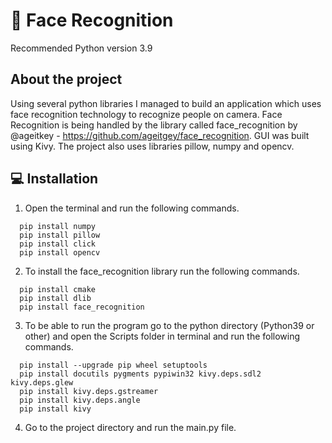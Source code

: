 # 🧑 Face Recognition 
Recommended Python version 3.9

## About the project
Using several python libraries I managed to build an application which uses face recognition technology to recognize people on camera.
Face Recognition is being handled by the library called face_recognition by @ageitkey - https://github.com/ageitgey/face_recognition.
GUI was built using Kivy.
The project also uses libraries pillow, numpy and opencv.

## 💻 Installation

1) Open the terminal and run the following commands.
``` 
  pip install numpy
  pip install pillow
  pip install click
  pip install opencv
```

2) To install the face_recognition library run the following commands.
```
  pip install cmake
  pip install dlib
  pip install face_recognition
```

3) To be able to run the program go to the python directory (Python39 or other) and open the Scripts folder in terminal and run the following commands.
```
  pip install --upgrade pip wheel setuptools
  pip install docutils pygments pypiwin32 kivy.deps.sdl2 kivy.deps.glew
  pip install kivy.deps.gstreamer
  pip install kivy.deps.angle
  pip install kivy
```

4) Go to the project directory and run the main.py file.

